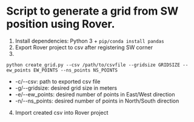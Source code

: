 # Script to generate a grid from SW position using Rover.

1. Install dependencies: Python 3 + ``` pip/conda install pandas ```
2. Export Rover project to csv after registering SW corner
3.
```
python create_grid.py --csv /path/to/csvfile --gridsize GRIDSIZE --ew_points EW_POINTS --ns_points NS_POINTS
```

- -c/--csv: path to exported csv file
- -g/--gridsize: desired grid size in meters
- -e/--ew_points: desired number of points in East/West direction
- -n/--ns_points: desired number of points in North/South direction
4. Import created csv into Rover project
